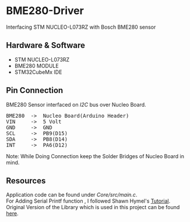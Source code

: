  # BME280-Driver
Interfacing STM NUCLEO-L073RZ  with Bosch BME280 sensor 

## Hardware & Software
* STM NUCLEO-L073RZ 
* BME280 MODULE 
* STM32CubeMx IDE 

## Pin Connection
BME280 Sensor interfaced on *I2C* bus over Nucleo Board.  
<pre>
BME280  ->  Nucleo Board(Arduino Header)  
VIN     ->  5 Volt
GND     ->  GND
SCL     ->  PB9(D15) 
SDA     ->  PB8(D14)
INT     ->  PA6(D12)
</pre>   
Note: While Doing Connection keep the Solder Bridges of Nucleo Board in mind. 

## Resources 
Application code can be found under *Core/src/main.c*.   
For Adding Serial Printf function , I followed Shawn Hymel's [Tutorial](https://shawnhymel.com/1873/how-to-use-printf-on-stm32/).  
Original Version of the Library which is used in this project can be found [here](https://github.com/BoschSensortec/BME280_driver).

